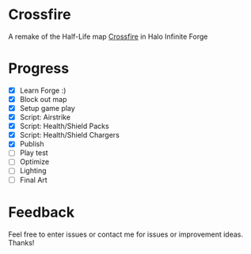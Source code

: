 # Crossfire
A remake of the Half-Life map [Crossfire](https://combineoverwiki.net/wiki/Crossfire_(multiplayer_map)) in Halo Infinite Forge

# Progress
- [X] Learn Forge :)
- [X] Block out map
- [X] Setup game play
- [X] Script: Airstrike    
- [X] Script: Health/Shield Packs
- [X] Script: Health/Shield Chargers
- [X] Publish
- [ ] Play test
- [ ] Optimize
- [ ] Lighting
- [ ] Final Art

# Feedback
Feel free to enter issues or contact me for issues or improvement ideas. Thanks!
